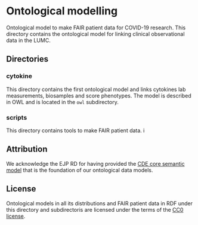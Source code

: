 # Ontological modelling
Ontological model to make FAIR patient data for COVID-19 research. This directory contains the ontological model for linking clinical observational data in the LUMC.

## Directories
### cytokine
This directory contains the first ontological model and links cytokines lab measurements, biosamples and score phenotypes. The model is described in OWL and is located in the `owl` subdirectory.

### scripts
This directory contains tools to make FAIR patient data.  i

## Attribution
We acknowledge the EJP RD for having provided the [CDE core semantic model](https://github.com/ejp-rd-vp/CDE-semantic-model) that is the foundation of our ontological data models. 

## License
Ontological models in all its distributions and FAIR patient data in RDF under this directory and subdirectoris are licensed under the terms of the [CC0 license](LICENSE).
